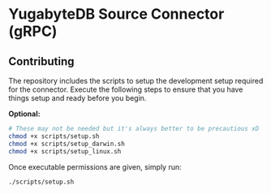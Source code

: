# YugabyteDB Source Connector (gRPC)

## Contributing

The repository includes the scripts to setup the development setup required for the connector. Execute the following steps to ensure that you have things setup and ready before you begin.

**Optional:**

```sh
# These may not be needed but it's always better to be precautious xD
chmod +x scripts/setup.sh
chmod +x scripts/setup_darwin.sh
chmod +x scripts/setup_linux.sh
```

Once executable permissions are given, simply run:

```sh
./scripts/setup.sh
```